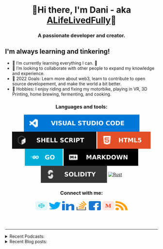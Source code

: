 <h1 align="center">👋Hi there, I'm Dani - aka <a href="https://links.alifelivedfully.com">ALifeLivedFully</a>👋</h1>
<h3 align="center">A passionate developer and creator.</h3>

## I'm always learning and tinkering!

- 🌱 I’m currently learning everything I can. 🥰
- 👯 I’m looking to collaborate with other people to expand my knowledge and experience.
- 🥅 2022 Goals: Learn more about web3, learn to contribute to open source developement, and make the world a bit better.
- 🛶 Hobbies: I enjoy riding and fixing my motorbike, playing in VR, 3D Printing, home brewing, fermenting, and cooking.

<h3 align="center">Languages and tools:</h3>
<p align="center">
<a href="https://code.visualstudio.com/" target="blank"><img align="center" src="Images/VisualStudioCode.svg" alt="Visual Studio Code"/></a>
<a href="https://www.shellscript.sh/" target="blank"><img align="center" src="Images/shell_script.svg" alt="Shell script"/></a>
<a href="https://www.w3schools.com/html/" target="blank"><img align="center" src="Images/html5.svg" alt="HTML5"/></a>
<a href="https://go.dev/" target="blank"><img align="center" src="Images/golang.svg" alt="GoLang"/></a>
<a href="https://www.markdownguide.org/" target="blank"><img align="center" src="Images/markdown.svg" alt="Markdown"/></a>
<a href="https://soliditylang.org/" target="blank"><img align="center" src="Images/Solidity.svg" alt="Solidity"/></a>
<a href="https://www.rust-lang.org/" target="blank"><img align="center" src="" alt="Rust"/></a>
</p>


<h3 align="center">Connect with me:</h3>
<p align="center">
<a href="https://codepen.io/alifelivedfully" target="blank"><img align="center" src="Images/codepen.svg" alt="alifelivedfully" height="30" width="40" /></a>
<a href="https://twitter.com/alifelivedfully" target="blank"><img align="center" src="Images/twitter.svg" alt="alifelivedfully" height="30" width="40" /></a>
<a href="https://linkedin.com/in/alifelivedfully" target="blank"><img align="center" src="Images/linked-in-alt.svg" alt="alifelivedfully" height="30" width="40" /></a>
<a href="https://stackoverflow.com/users/20210288" target="blank"><img align="center" src="Images/stack-overflow.svg" alt="20210288" height="30" width="40" /></a>
<a href="https://fb.com/alifelivedfully" target="blank"><img align="center" src="Images/facebook.svg" alt="alifelivedfully" height="30" width="40" /></a>
<a href="https://medium.com/@alifelivedfully" target="blank"><img align="center" src="Images/medium.svg" alt="@alifelivedfully" height="30" width="40" /></a>
<a href="/https://medium.com/feed/@alifelivedfully" target="blank"><img align="center" src="Images/rss.svg" alt="https://medium.com/feed/@alifelivedfully" height="30" width="40" /></a>
</p>


<br />
<br />

---

<details>
  <summary>Recent Podcasts:</summary>  
<!-- PODCAST-POST-LIST:START -->
- [Coming soon...](https://anchor.fm/alifelivedfully/episodes/Coming-soon-e1je4qa)
- [ALifeLivedFully &lpar;Trailer&rpar;](https://anchor.fm/alifelivedfully/episodes/ep-e1je51b)
<!-- PODCAST-POST-LIST:END -->
- [See More Here...](https://anchor.fm/alifelivedfully/)
</details>

<details>
  <summary>Recent Blog posts:</summary>
<!-- BLOG-POST-LIST:START -->
<!-- BLOG-POST-LIST:END -->
- [See More Here...](https://medium.com/@alifelivedfully)
</details>


[website]: https://ALifeLivedFully.com
[links]: https://Links.ALifeLivedFully.com
[twitter]: https://twitter.com/ALifeLivedFully
[youtube]: https://youtube.com/ALifeLivedFully
[instagram]: https://instagram.com/ALifeLivedFully
[linkedin]: https://linkedin.com/in/ALifeLivedFully
